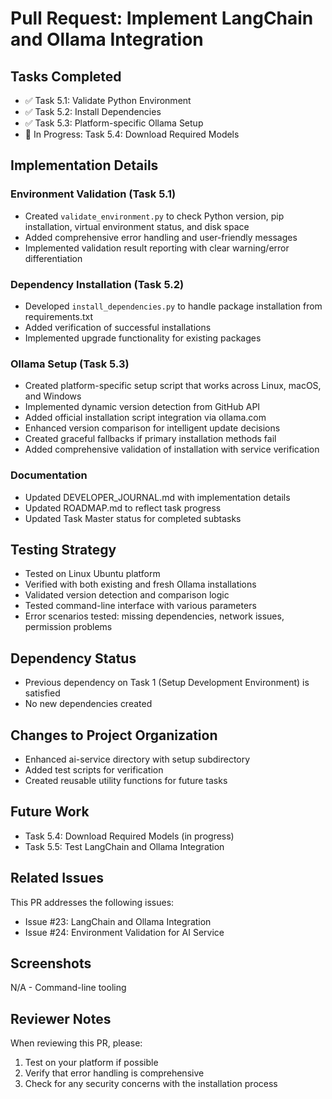 # Pull Request: Implement LangChain and Ollama Integration

## Tasks Completed
- ✅ Task 5.1: Validate Python Environment
- ✅ Task 5.2: Install Dependencies
- ✅ Task 5.3: Platform-specific Ollama Setup
- 🔄 In Progress: Task 5.4: Download Required Models

## Implementation Details

### Environment Validation (Task 5.1)
- Created `validate_environment.py` to check Python version, pip installation, virtual environment status, and disk space
- Added comprehensive error handling and user-friendly messages
- Implemented validation result reporting with clear warning/error differentiation

### Dependency Installation (Task 5.2)
- Developed `install_dependencies.py` to handle package installation from requirements.txt
- Added verification of successful installations
- Implemented upgrade functionality for existing packages

### Ollama Setup (Task 5.3)
- Created platform-specific setup script that works across Linux, macOS, and Windows
- Implemented dynamic version detection from GitHub API
- Added official installation script integration via ollama.com
- Enhanced version comparison for intelligent update decisions
- Created graceful fallbacks if primary installation methods fail
- Added comprehensive validation of installation with service verification

### Documentation
- Updated DEVELOPER_JOURNAL.md with implementation details
- Updated ROADMAP.md to reflect task progress
- Updated Task Master status for completed subtasks

## Testing Strategy
- Tested on Linux Ubuntu platform
- Verified with both existing and fresh Ollama installations
- Validated version detection and comparison logic
- Tested command-line interface with various parameters
- Error scenarios tested: missing dependencies, network issues, permission problems

## Dependency Status
- Previous dependency on Task 1 (Setup Development Environment) is satisfied
- No new dependencies created

## Changes to Project Organization
- Enhanced ai-service directory with setup subdirectory
- Added test scripts for verification
- Created reusable utility functions for future tasks

## Future Work
- Task 5.4: Download Required Models (in progress)
- Task 5.5: Test LangChain and Ollama Integration

## Related Issues
This PR addresses the following issues:
- Issue #23: LangChain and Ollama Integration
- Issue #24: Environment Validation for AI Service

## Screenshots
N/A - Command-line tooling

## Reviewer Notes
When reviewing this PR, please:
1. Test on your platform if possible
2. Verify that error handling is comprehensive
3. Check for any security concerns with the installation process
